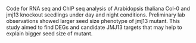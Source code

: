 Code for RNA seq and ChIP seq analysis of Arabidopsis thaliana Col-0 and jmj13 knockout seedlings under day and night conditions. Preliminary lab observations showed larger seed size phenotype of jmj13 mutant. This study aimed to find DEGs and candidate JMJ13 targets that may help to explain bigger seed size of mutant. 
